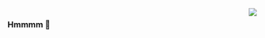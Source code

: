 <img align="right" src="https://github-readme-stats.vercel.app/api?username=mixa3607&show_icons=true&theme=city_light&include_all_commits=true&count_private=true" />

### Hmmmm 🤔
